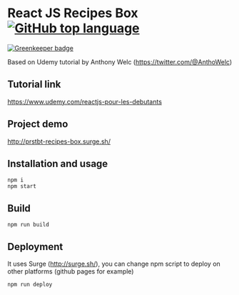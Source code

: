 # React JS Recipes Box  [![GitHub top language](https://img.shields.io/github/languages/top/proustibat/react-js-recipes-box.svg)](https://github.com/proustibat/react-js-recipes-box)

[![Greenkeeper badge](https://badges.greenkeeper.io/proustibat/react-js-recipes-box.svg)](https://greenkeeper.io/)

Based on Udemy tutorial by Anthony Welc (https://twitter.com/@AnthoWelc)

## Tutorial link
https://www.udemy.com/reactjs-pour-les-debutants

## Project demo
http://prstbt-recipes-box.surge.sh/

## Installation and usage

```
npm i
npm start
```

## Build
```
npm run build
```

## Deployment
It uses Surge (http://surge.sh/), you can change npm script to deploy on other platforms (github pages for example)
```
npm run deploy
```

